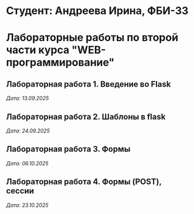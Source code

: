 # Студент: Андреева Ирина, ФБИ-33

# Лабораторные работы по второй части курса "WEB-программирование"

## Лабораторная работа 1. Введение во Flask

*Дата: 13.09.2025*

## Лабораторная работа 2. Шаблоны в flask

*Дата: 24.09.2025*

## Лабораторная работа 3. Формы

*Дата: 06.10.2025*

## Лабораторная работа 4. Формы (POST), сессии

*Дата: 23.10.2025*
